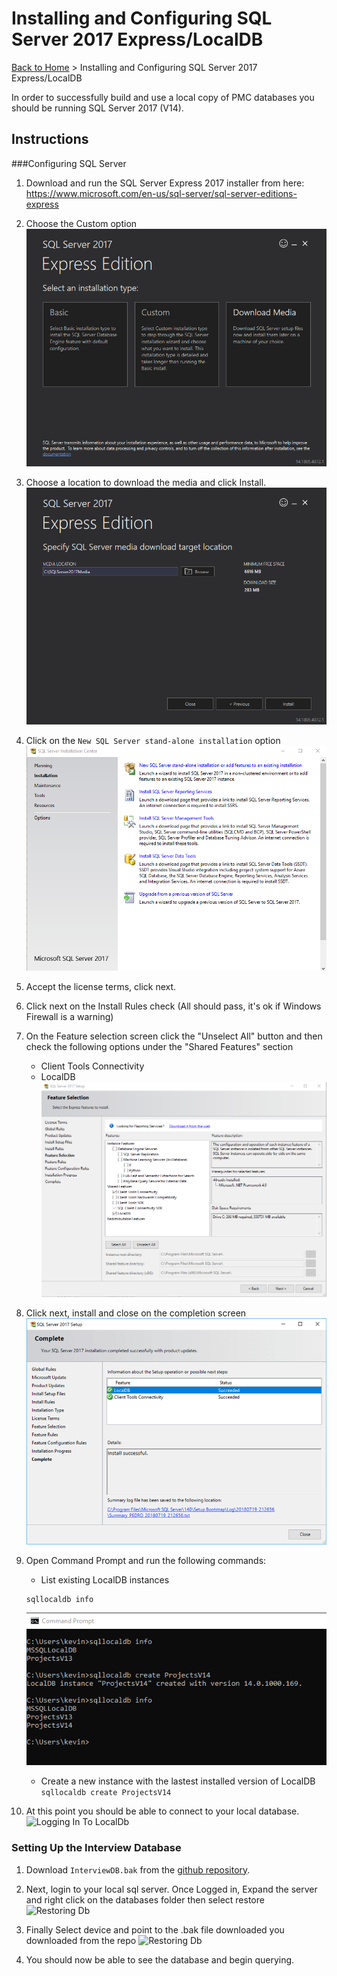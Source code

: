 # Installing and Configuring SQL Server 2017 Express/LocalDB

[Back to Home](./ReadMe.md) > Installing and Configuring SQL Server 2017 Express/LocalDB

In order to successfully build and use a local copy of PMC databases you should be running SQL Server 2017 (V14).

## Instructions

###Configuring SQL Server

1. Download and run the SQL Server Express 2017 installer from here: https://www.microsoft.com/en-us/sql-server/sql-server-editions-express

2. Choose the Custom option
![Image of SQL Server Express Installer](images/InstallSQL17LocalDB001.png)

3. Choose a location to download the media and click Install.
![Image of SQL Server Express Installer](images/InstallSQL17LocalDB002.png)

4. Click on the `New SQL Server stand-alone installation` option
![Image of SQL Server Express Installer](images/InstallSQL17LocalDB003.png)

5. Accept the license terms, click next.
6. Click next on the Install Rules check (All should pass, it's ok if Windows Firewall is a warning)
7. On the Feature selection screen click the "Unselect All" button and then check the following options under the "Shared Features" section
   - Client Tools Connectivity
   - LocalDB
![Image of SQL Server Express Installer](images/InstallSQL17LocalDB004.png)

8. Click next, install and close on the completion screen
![Image of SQL Server Express Installer](images/InstallSQL17LocalDB005.png)

9. Open Command Prompt and run the following commands:
   - List existing LocalDB instances
   ```
   sqllocaldb info
   ```
   ![Image of SQL Server Express Installer](images/InstallSQL17LocalDB006.png)
   - Create a new instance with the lastest installed version of LocalDB
   ```sqllocaldb create ProjectsV14```

10. At this point you should be able to connect to your local database.
   ![Logging In To LocalDb](images/LoginToLocalDb.PNG)

### Setting Up the Interview Database

1. Download `InterviewDB.bak` from the [github repository](https://github.com/ProtectMyCar/DM-Interview/blob/master/Documentation/SetUp/Database%20Backup/InterviewDB.bak "Gitgub").

11. Next, login to your local sql server. Once Logged in, Expand the server and right click on the databases folder then select restore
   ![Restoring Db](images/RestoreDatabse.PNG)

12. Finally Select device and point to the .bak file downloaded you downloaded from the repo
![Restoring Db](images/RestoreDatabse2.PNG)

13. You should now be able to see the database and begin querying.

